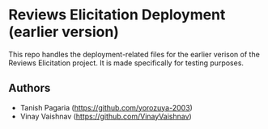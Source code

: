 # Reviews Elicitation Deployment (earlier version)  
This repo handles the deployment-related files for the earlier verison of the Reviews Elicitation project. It is made specifically for testing purposes.


## Authors  
- Tanish Pagaria (https://github.com/yorozuya-2003)
- Vinay Vaishnav (https://github.com/VinayVaishnav)